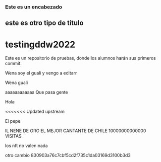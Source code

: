 ### Este es un encabezado

## este es otro tipo de título

# testingddw2022
Este es un repositorio de pruebas, donde los alumnos harán sus primeros commit.


Wena soy el guali y vengo a editarr

Wena guali


aaaaaaaaaaaa
Que pasa gente
<p>Hola<p>
<<<<<<< Updated upstream
<p> El pepe<p>

IL NENE DE ORO EL MEJOR CANTANTE DE CHILE 10000000000000 VISITAS

los nft no valen nada

otro cambio
830903a76c7cbf5cd2f735c1da03169d3100b3d3
